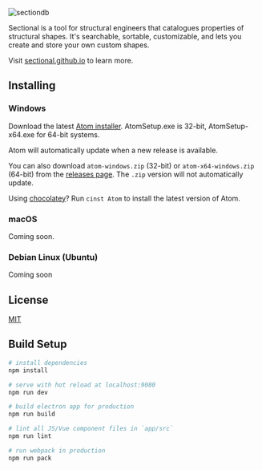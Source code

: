![sectiondb](https://sectional.github.io/images/logo-alt.svg)

Sectional is a tool for structural engineers that catalogues properties of structural shapes. It's searchable, sortable, customizable, and lets you create and store your own custom shapes.

Visit [sectional.github.io](https://sectional.github.io) to learn more.

## Installing

### Windows

Download the latest [Atom installer](https://github.com/atom/atom/releases/latest).  AtomSetup.exe is 32-bit, AtomSetup-x64.exe for 64-bit systems.

Atom will automatically update when a new release is available.

You can also download `atom-windows.zip` (32-bit) or `atom-x64-windows.zip` (64-bit) from the [releases page](https://github.com/atom/atom/releases/latest).
The `.zip` version will not automatically update.

Using [chocolatey](https://chocolatey.org/)? Run `cinst Atom` to install the latest version of Atom.

### macOS

Coming soon.

### Debian Linux (Ubuntu)

Coming soon

## License

[MIT](https://github.com/atom/atom/blob/master/LICENSE.md)

## Build Setup

``` bash
# install dependencies
npm install

# serve with hot reload at localhost:9080
npm run dev

# build electron app for production
npm run build

# lint all JS/Vue component files in `app/src`
npm run lint

# run webpack in production
npm run pack
